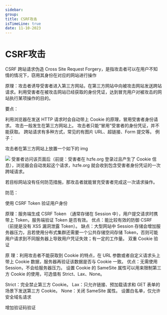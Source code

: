 ```yaml
---
sidebar:
group:
title: CSRF攻击
isTimeLine: true
date: 11-10-2023
---
```

# CSRF攻击

CSRF 跨站请求伪造
Cross Site Request Forgery，是指攻击者可以在用户不知情的情况下，窃用其身份在对应的网站进行操作

原理：攻击者诱导受害者进入第三方网站，在第三方网站中向被攻击网站发送跨站请求。利用受害者在被攻击网站已经获取的身份凭证，达到冒充用户对被攻击的网站执行某项操作的目的。

要点：

利用浏览器在发送 HTTP 请求时会自动带上 Cookie 的原理，冒用受害者身份请求。
攻击一般发生在第三方网站上。
攻击者只能“冒用”受害者的身份凭证，并不能获取。
跨站请求有多种方式，常见的有图片 URL、超链接、Form 提交等。
例子：

攻击者在第三方网站上放置一个如下的 img

<img src="http://hzfe.org/article/delete" />
受害者访问该页面后（前提：受害者在 hzfe.org 登录过且产生了 Cookie 信息），浏览器会自动发起这个请求，hzfe.org 就会收到包含受害者身份凭证的一次跨域请求。

若目标网站没有任何防范措施，那攻击者就能冒充受害者完成这一次请求操作。

防范：

使用 CSRF Token 验证用户身份

原理：服务端生成 CSRF Token （通常存储在 Session 中），用户提交请求时携带上 Token，服务端验证 Token 是否有效。
优点：能比较有效的防御 CSRF （前提是没有 XSS 漏洞泄露 Token）。
缺点：大型网站中 Session 存储会增加服务器压力，且若使用分布式集群还需要一个公共存储空间存储 Token，否则可能用户请求到不同服务器上导致用户凭证失效；有一定的工作量。
双重 Cookie 验证

原 理：利用攻击者不能获取到 Cookie 的特点，在 URL 参数或者自定义请求头上带上 Cookie 数据，服务器再验证该数据是否与 Cookie 一致。
优点：无需使用 Session，不会给服务器压力。
设置 Cookie 的 SameSite 属性可以用来限制第三方 Cookie 的使用，可选值有 Strict、Lax、None。

Strict：完全禁止第三方 Cookie。
Lax：只允许链接、预加载请求和 GET 表单的场景下发送第三方 Cookie。
None：关闭 SameSite 属性。
设置白名单，仅允许安全域名请求

增加验证码验证

